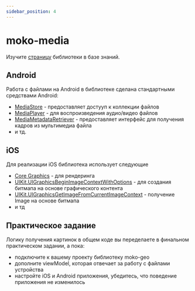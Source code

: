 ```yaml
---
sidebar_position: 4
---
```


# moko-media
Изучите [страницу](../../learning/libraries/moko/moko-media) библиотеки в базе знаний.

## Android
Работа с файлами на Android в библиотеке сделана стандартными средствами Android:
- [MediaStore](https://developer.android.com/reference/android/provider/MediaStore) - предоставляет достууп к коллекции файлов
- [MediaPlayer](https://developer.android.com/reference/android/media/MediaPlayer) - для воспроизведения аудио/видео файлов
- [MediaMetadataRetriever](https://developer.android.com/reference/android/media/MediaMetadataRetriever) - предоставляет интерфейс для получения кадров из мультимедиа файла
- и тд.

## iOS
Для реализации iOS библиотека использует следующие 
- [Core Graphics](https://developer.apple.com/documentation/coregraphics) - для рендеринга
- [UIKit.UIGraphicsBeginImageContextWithOptions](https://developer.apple.com/documentation/uikit/1623912-uigraphicsbeginimagecontextwitho) - для создания битмапа на основе графического контента
- [UIKit.UIGraphicsGetImageFromCurrentImageContext](https://developer.apple.com/documentation/uikit/1623924-uigraphicsgetimagefromcurrentima) - получение Image на основе битмапа
- и тд

## Практическое задание
Логику получения картинок в общем коде вы переделаете в финальном практическом задании, а пока:
- подключите к вашему проекту библиотеку moko-geo
- дополните viewModel, которая отвечает за работу с файлами устройства
- настройте iOS и Android приложения, убедитесь, что поведение приложения не изменилось

